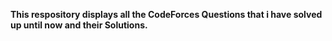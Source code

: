 <b>This respository displays all the CodeForces Questions that i have solved up until now and their Solutions. </b>
